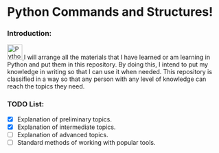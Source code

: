 # Python Commands and Structures!

### Introduction:

<a href="https://www.python.org/" target="_blank"> <img src="https://www.vectorlogo.zone/logos/python/python-icon.svg" alt="Python" width="35" height="35"/> </a> I will arrange all the materials that I have learned or am learning in Python and put them in this repository.
By doing this, I intend to put my knowledge in writing so that I can use it when needed.
This repository is classified in a way so that any person with any level of knowledge can reach the topics they need.

### TODO List:

- [x] Explanation of preliminary topics.
- [x] Explanation of intermediate topics.
- [ ] Explanation of advanced topics.
- [ ] Standard methods of working with popular tools.
